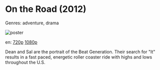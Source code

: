 # On the Road (2012)

Genres: adventure, drama

![poster](http://image.tmdb.org/t/p/w500/uORuwLgdDFkA4BuU9b9nuhTkuy.jpg)

en:
  [720p](magnet:?xt=urn:btih:5DD3BEBBBDE82F8BF58FD8E437F6F5B2D88405DF&tr=udp://glotorrents.pw:6969/announce&tr=udp://tracker.opentrackr.org:1337/announce&tr=udp://torrent.gresille.org:80/announce&tr=udp://tracker.openbittorrent.com:80&tr=udp://tracker.coppersurfer.tk:6969&tr=udp://tracker.leechers-paradise.org:6969&tr=udp://p4p.arenabg.ch:1337&tr=udp://tracker.internetwarriors.net:1337)
  [1080p](magnet:?xt=urn:btih:FF42E9C4BF6836F27DF78DD217AECA46F56AC29A&tr=udp://glotorrents.pw:6969/announce&tr=udp://tracker.opentrackr.org:1337/announce&tr=udp://torrent.gresille.org:80/announce&tr=udp://tracker.openbittorrent.com:80&tr=udp://tracker.coppersurfer.tk:6969&tr=udp://tracker.leechers-paradise.org:6969&tr=udp://p4p.arenabg.ch:1337&tr=udp://tracker.internetwarriors.net:1337)
  


Dean and Sal are the portrait of the Beat Generation. Their search for "It" results in a fast paced, energetic roller coaster ride with highs and lows throughout the U.S.